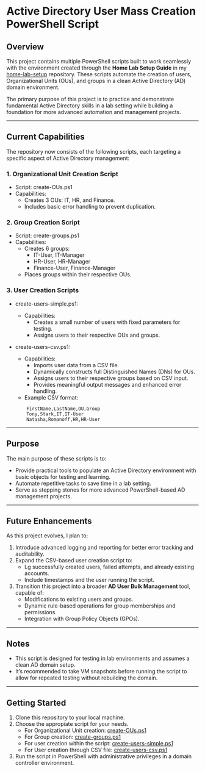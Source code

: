 # Active Directory User Mass Creation PowerShell Script

## Overview
This project contains multiple PowerShell scripts built to work seamlessly with the environment created through the **Home Lab Setup Guide** in my [home-lab-setup](https://github.com/urodz16/home-lab-setup/blob/main/documentation/lab-setup-guide.md) repository. These scripts automate the creation of users, Organizational Units (OUs), and groups in a clean Active Directory (AD) domain environment.

The primary purpose of this project is to practice and demonstrate fundamental Active Directory skills in a lab setting while building a foundation for more advanced automation and management projects.

---

## Current Capabilities

The repository now consists of the following scripts, each targeting a specific aspect of Active Directory management:

### 1. Organizational Unit Creation Script
- Script: create-OUs.ps1
- Capabilities:
	- Creates 3 OUs: IT, HR, and Finance.
	- Includes basic error handling to prevent duplication.

### 2. Group Creation Script
- Script: create-groups.ps1
- Capabilities:
	- Creates 6 groups:
      - IT-User, IT-Manager
      - HR-User, HR-Manager
      - Finance-User, Finance-Manager
    - Places groups within their respective OUs.

### 3. User Creation Scripts
- create-users-simple.ps1:
  - Capabilities:
    - Creates a small number of users with fixed parameters for testing.
    - Assigns users to their respective OUs and groups.

- create-users-csv.ps1:
  - Capabilities:
    - Imports user data from a CSV file.
    - Dynamically constructs full Distinguished Names (DNs) for OUs.
    - Assigns users to their respective groups based on CSV input.
    - Provides meaningful output messages and enhanced error handling.
  - Example CSV format:
  ```csv
      FirstName,LastName,OU,Group
      Tony,Stark,IT,IT-User
      Natasha,Romanoff,HR,HR-User

---

## Purpose

The main purpose of these scripts is to:
- Provide practical tools to populate an Active Directory environment with basic objects for testing and learning.
- Automate repetitive tasks to save time in a lab setting.
- Serve as stepping stones for more advanced PowerShell-based AD management projects.

---

## Future Enhancements
As this project evolves, I plan to:
1. Introduce advanced logging and reporting for better error tracking and auditability.
2. Expand the CSV-based user creation script to:
   - Lg successfully created users, failed attempts, and already existing accounts.
   - Include timestamps and the user running the script.
3. Transition this project into a broader **AD User Bulk Management** tool, capable of:
   - Modifications to existing users and groups.
   - Dynamic rule-based operations for group memberships and permissions.
   - Integration with Group Policy Objects (GPOs).

---

## Notes
- This script is designed for testing in lab environments and assumes a clean AD domain setup.
- It’s recommended to take VM snapshots before running the script to allow for repeated testing without rebuilding the domain.

---

## Getting Started
1. Clone this repository to your local machine.
2. Choose the appropiate script for your needs.
   - For Organizational Unit creation: [create-OUs.ps1](scripts/create-OUs.ps1)
   - For Group creation: [create-groups.ps1](scripts/create-groups.ps1)
   - For user creation within the script: [create-users-simple.ps1](scripts/create-users-simple.ps1)
   - For User creation through CSV file: [create-users-csv.ps1](scripts/create-users-csv.ps1)
3. Run the script in PowerShell with administrative privileges in a domain controller environment.
